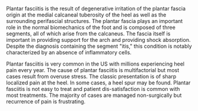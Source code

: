 Plantar fasciitis is the result of degenerative irritation of the plantar fascia origin at the medial calcaneal tuberosity of the heel as well as the surrounding perifascial structures. The plantar fascia plays an important role in the normal biomechanics of the foot and is composed of three segments, all of which arise from the calcaneus. The fascia itself is important in providing support for the arch and providing shock absorption. Despite the diagnosis containing the segment "itis," this condition is notably characterized by an absence of inflammatory cells.

Plantar fasciitis is very common in the US with millions experiencing heel pain every year. The cause of plantar fasciitis is multifactorial but most cases result from overuse stress. The classic presentation is of sharp localized pain at the heel. In some cases, a heel spur may be found. Plantar fasciitis is not easy to treat and patient dis-satisfaction is common with most treatments. The majority of cases are managed non-surgically but recurrence of pain is frustrating.